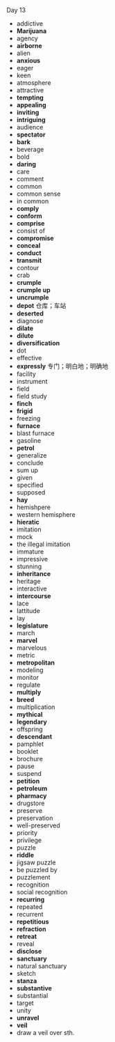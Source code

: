 Day 13

- addictive
- **Marijuana**
- agency
- **airborne**
- alien
- **anxious**
- eager
- keen
- atmosphere
- attractive
- **tempting**
- **appealing**
- **inviting**
- **intriguing**
- audience
- **spectator**
- **bark**
- beverage
- bold
- **daring**
- care
- comment
- common
- common sense
- in common
- **comply**
- **conform**
- **comprise**
- consist of
- **compromise**
- **conceal**
- **conduct**
- **transmit**
- contour
- crab
- **crumple**
- **crumple up**
- **uncrumple**
- **depot** 仓库；车站
- **deserted**
- diagnose
- **dilate**
- **dilute**
- **diversification**
- dot
- effective
- **expressly** 专门；明白地；明确地
- facility
- instrument
- field
- field study
- **finch**
- **frigid**
- freezing
- **furnace**
- blast furnace
- gasoline
- **petrol**
- generalize
- conclude
- sum up
- given
- specified
- supposed
- **hay**
- hemishpere
- western hemisphere
- **hieratic**
- imitation
- mock
- the illegal imitation
- immature
- impressive
- stunning
- **inheritance**
- heritage
- interactive
- **intercourse**
- lace
- lattitude
- lay
- **legislature**
- march
- **marvel**
- marvelous
- metric
- **metropolitan**
- modeling
- monitor
- regulate
- **multiply**
- **breed**
- multiplication
- **mythical**
- **legendary**
- offspring
- **descendant**
- pamphlet
- booklet
- brochure
- pause
- suspend
- **petition**
- **petroleum**
- **pharmacy**
- drugstore
- preserve
- preservation
- well-preserved
- priority
- privilege
- puzzle
- **riddle**
- jigsaw puzzle
- be puzzled by
- puzzlement
- recognition
- social recognition
- **recurring**
- repeated
- recurrent
- **repetitious**
- **refraction**
- **retreat**
- reveal
- **disclose**
- **sanctuary**
- natural sanctuary
- sketch
- **stanza**
- **substantive**
- substantial
- target
- unity
- **unravel**
- **veil**
- draw a veil over sth.
